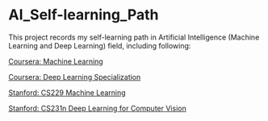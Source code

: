 # AI_Self-learning_Path

This project records my self-learning path in Artificial Intelligence (Machine Learning and Deep Learning) field, including following:

[Coursera: Machine Learning](Machine_Learning_Coursera\README.md)

[Coursera: Deep Learning Specialization](Deep_Learning_Specialization_Coursera\README.md)

[Stanford: CS229 Machine Learning](CS229_Machine_Learning_Stanford\README.md)

[Stanford: CS231n Deep Learning for Computer Vision](CS231n_Deep_Learning_for_Computer_Vision_Stanford\README.md)
